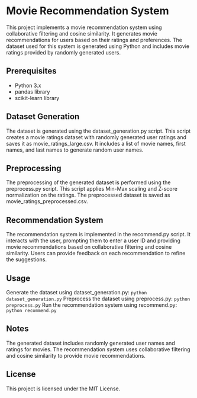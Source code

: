 # Movie Recommendation System

This project implements a movie recommendation system using collaborative filtering and cosine similarity. It generates movie recommendations for users based on their ratings and preferences. The dataset used for this system is generated using Python and includes movie ratings provided by randomly generated users.

## Prerequisites

- Python 3.x
- pandas library
- scikit-learn library



## Dataset Generation
The dataset is generated using the dataset_generation.py script. This script creates a movie ratings dataset with randomly generated user ratings and saves it as movie_ratings_large.csv. It includes a list of movie names, first names, and last names to generate random user names.

## Preprocessing
The preprocessing of the generated dataset is performed using the preprocess.py script. This script applies Min-Max scaling and Z-score normalization on the ratings. The preprocessed dataset is saved as movie_ratings_preprocessed.csv.

## Recommendation System
The recommendation system is implemented in the recommend.py script. It interacts with the user, prompting them to enter a user ID and providing movie recommendations based on collaborative filtering and cosine similarity. Users can provide feedback on each recommendation to refine the suggestions.

## Usage
Generate the dataset using dataset_generation.py:
```python dataset_generation.py```
Preprocess the dataset using preprocess.py:
```python preprocess.py```
Run the recommendation system using recommend.py:
```python recommend.py```

## Notes
The generated dataset includes randomly generated user names and ratings for movies.
The recommendation system uses collaborative filtering and cosine similarity to provide movie recommendations.
## License
This project is licensed under the MIT License.
